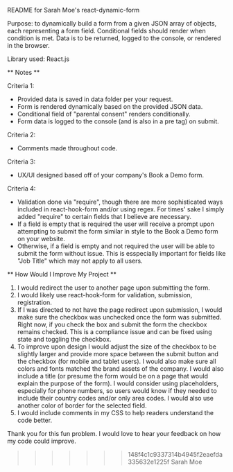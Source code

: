 README for Sarah Moe's react-dynamic-form

Purpose: to dynamically build a form from a given JSON array of objects, each representing a form field. Conditional fields should render when condition is met. Data is to be returned, logged to the console, or rendered in the browser.

Library used: React.js

** Notes **

Criteria 1:

- Provided data is saved in data folder per your request.
- Form is rendered dynamically based on the provided JSON data.
- Conditional field of "parental consent" renders conditionally.
- Form data is logged to the console (and is also in a pre tag) on submit.

Criteria 2:

- Comments made throughout code.

Criteria 3:

- UX/UI designed based off of your company's Book a Demo form.

Criteria 4:

- Validation done via "require", though there are more sophisticated ways included in react-hook-form and/or using regex. For times' sake I simply added "require" to certain fields that I believe are necessary.
- If a field is empty that is required the user will receive a prompt upon attempting to submit the form similar in style to the Book a Demo form on your website.
- Otherwise, if a field is empty and not required the user will be able to submit the form without issue. This is esspecially important for fields like "Job Title" which may not apply to all users.

** How Would I Improve My Project **

1. I would redirect the user to another page upon submitting the form.
2. I would likely use react-hook-form for validation, submission, registration.
3. If I was directed to not have the page redirect upon submission, I would make sure the checkbox was unchecked once the form was submitted. Right now, if you check the box and submit the form the checkbox remains checked. This is a compliance issue and can be fixed using state and toggling the checkbox.
4. To improve upon design I would adjust the size of the checkbox to be slightly larger and provide more space between the submit button and the checkbox (for mobile and tablet users). I would also make sure all colors and fonts matched the brand assets of the company. I would also include a title (or presume the form would be on a page that would explain the purpose of the form). I would consider using placeholders, especially for phone numbers, so users would know if they needed to include their country codes and/or only area codes. I would also use another color of border for the selected field.
5. I would include comments in my CSS to help readers understand the code better.

Thank you for this fun problem. I would love to hear your feedback on how my code could improve.

> > > > > > > 148f4c1c9337314b4945f2eaefda335632e1225f
> > > > > > > Sarah Moe
